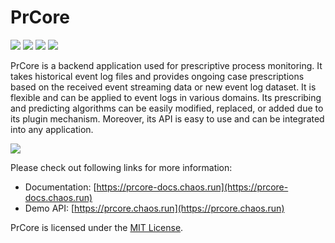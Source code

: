 # PrCore

[![](https://img.shields.io/github/actions/workflow/status/prcore/prcore/main.yml?label=Docker%20compose%20service)](https://github.com/prcore/prcore/actions/workflows/main.yml)
[![](https://img.shields.io/website?label=API%20service&url=https%3A%2F%2Fprcore.chaos.run%2Fdocs)](https://prcore.chaos.run)
[![](https://img.shields.io/codefactor/grade/github/prcore/prcore/main?label=Code%20quality)](https://www.codefactor.io/repository/github/prcore/prcore/overview/main)
[![](https://img.shields.io/github/license/prcore/prcore?color=blue&label=License)](https://github.com/prcore/prcore/blob/main/LICENSE)

PrCore is a backend application used for prescriptive process monitoring. 
It takes historical event log files and provides ongoing case prescriptions based on the 
received event streaming data or new event log dataset. 
It is flexible and can be applied to event logs in various domains. 
Its prescribing and predicting algorithms can be easily modified, replaced, or added due to its plugin mechanism. 
Moreover, its API is easy to use and can be integrated into any application.

![](https://prcore-docs.chaos.run/images/flow.png)

Please check out following links for more information:

- Documentation: [https://prcore-docs.chaos.run](https://prcore-docs.chaos.run)
- Demo API: [https://prcore.chaos.run](https://prcore.chaos.run)

PrCore is licensed under the [MIT License](LICENSE).
